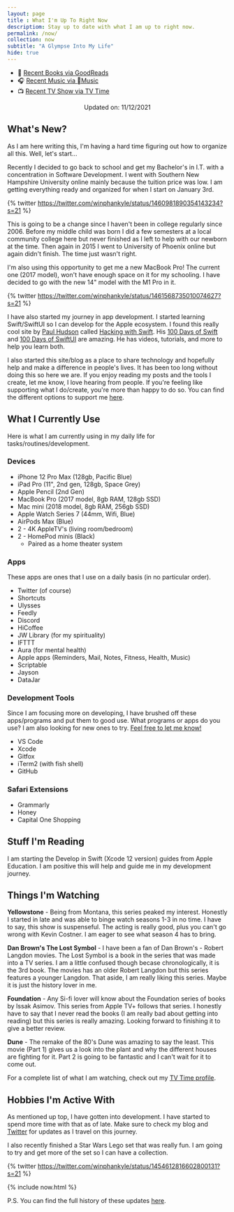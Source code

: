 ```yaml
--- 
layout: page
title : What I'm Up To Right Now
descriptiom: Stay up to date with what I am up to right now.
permalink: /now/
collection: now
subtitle: "A Glympse Into My Life" 
hide: true
---
```


- 📖 [Recent Books via GoodReads](https://www.goodreads.com/kylereddoch)
- 🎧 [Recent Music via Music](https://itunes.apple.com/profile/kylereddoch)
- 📺 [Recent TV Show via TV Time](https://www.tvtime.com/en/kylereddoch)

<div style="width: 100%; text-align: center;">Updated on: 11/12/2021</div>

## What's New?

As I am here writing this, I'm having a hard time figuring out how to organize all this. Well, let's start...

Recently I decided to go back to school and get my Bachelor's in I.T. with a concentration in Software Development. I went with Southern New Hampshire University online mainly because the tuition price was low. I am getting everything ready and organized for when I start on January 3rd.

{% twitter https://twitter.com/winphankyle/status/1460981890354143234?s=21 %}

This is going to be a change since I haven't been in college regularly since 2006. Before my middle child was born I did a few semesters at a local community college here but never finished as I left to help with our newborn at the time. Then again in 2015 I went to University of Phoenix online but again didn't finish. The time just wasn't right.

I'm also using this opportunity to get me a new MacBook Pro! The current one (2017 model), won't have enough space on it for my schooling. I have decided to go with the new 14" model with the M1 Pro in it.

{% twitter https://twitter.com/winphankyle/status/1461568735010074627?s=21 %}

I have also started my journey in app development. I started learning Swift/SwiftUI so I can develop for the Apple ecosystem. I found this really cool site by [Paul Hudson](https://twitter.com/twostraws) called [Hacking with Swift](https://www.hackingwithswift.com). His [100 Days of Swift](https://www.hackingwithswift.com/100) and [100 Days of SwiftUI](https://www.hackingwithswift.com/100/swiftui) are amazing. He has videos, tutorials, and more to help you learn both.

I also started this site/blog as a place to share technology and hopefully help and make a difference in people's lives. It has been too long without doing this so here we are. If you enjoy reading my posts and the tools I create, let me know, I love hearing from people. If you're feeling like supporting what I do/create, you're more than happy to do so. You can find the different options to support me [here](/about/).

## What I Currently Use

Here is what I am currently using in my daily life for tasks/routines/development.

### Devices

- iPhone 12 Pro Max (128gb, Pacific Blue)
- iPad Pro (11", 2nd gen, 128gb, Space Grey)
- Apple Pencil (2nd Gen)
- MacBook Pro (2017 model, 8gb RAM, 128gb SSD)
- Mac mini (2018 model, 8gb RAM, 256gb SSD)
- Apple Watch Series 7 (44mm, Wifi, Blue)
- AirPods Max (Blue)
- 2 - 4K AppleTV's (living room/bedroom)
- 2 - HomePod minis (Black)
  - Paired as a home theater system

### Apps

These apps are ones that I use on a daily basis (in no particular order).

- Twitter (of course)
- Shortcuts
- Ulysses
- Feedly
- Discord
- HiCoffee
- JW Library (for my spirituality)
- IFTTT
- Aura (for mental health)
- Apple apps (Reminders, Mail, Notes, Fitness, Health, Music)
- Scriptable
- Jayson
- DataJar

### Development Tools

Since I am focusing more on developing, I have brushed off these apps/programs and put them to good use. What programs or apps do you use? I am also looking for new ones to try. [Feel free to let me know!](/about/#connect-with-me)

- VS Code
- Xcode
- Gitfox
- iTerm2 (with fish shell)
- GitHub

### Safari Extensions

- Grammarly
- Honey
- Capital One Shopping

## Stuff I'm Reading

I am starting the Develop in Swift (Xcode 12 version) guides from Apple Education. I am positive this will help and guide me in my development journey.

## Things I'm Watching

**Yellowstone** - Being from Montana, this series peaked my interest. Honestly I started in late and was able to binge watch seasons 1-3 in no time. I have to say, this show is suspenseful. The acting is really good, plus you can't go wrong with Kevin Costner. I am eager to see what season 4 has to bring.

**Dan Brown's The Lost Symbol** - I have been a fan of Dan Brown's - Robert Langdon movies. The Lost Symbol is a book in the series that was made into a TV series. I am a little confused though becase chronologically, it is the 3rd book. The movies has an older Robert Langdon but this series features a younger Langdon. That aside, I am really liking this series. Maybe it is just the history lover in me.

**Foundation** - Any Si-fi lover will know about the Foundation series of books by Issak Asimov. This series from Apple TV+ follows that series. I honestly have to say that I never read the books (I am really bad about getting into reading) but this series is really amazing. Looking forward to finishing it to give a better review.

**Dune** - The remake of the 80's Dune was amazing to say the least. This movie (Part 1) gives us a look into the plant and why the different houses are fighting for it. Part 2 is going to be fantastic and I can't wait for it to come out.

For a complete list of what I am watching, check out my [TV Time profile](https://www.tvtime.com/en/kylereddoch).

## Hobbies I'm Active With

As mentioned up top, I have gotten into development. I have started to spend more time with that as of late. Make sure to check my blog and [Twitter](https://twitter.com/kylereddoch) for updates as I travel on this journey.

I also recently finished a Star Wars Lego set that was really fun. I am going to try and get more of the set so I can have a collection.

{% twitter https://twitter.com/winphankyle/status/1454612816602800131?s=21 %}

{% include now.html %}

P.S. You can find the full history of these updates [here](https://www.kylereddoch.me/tags/#now).

